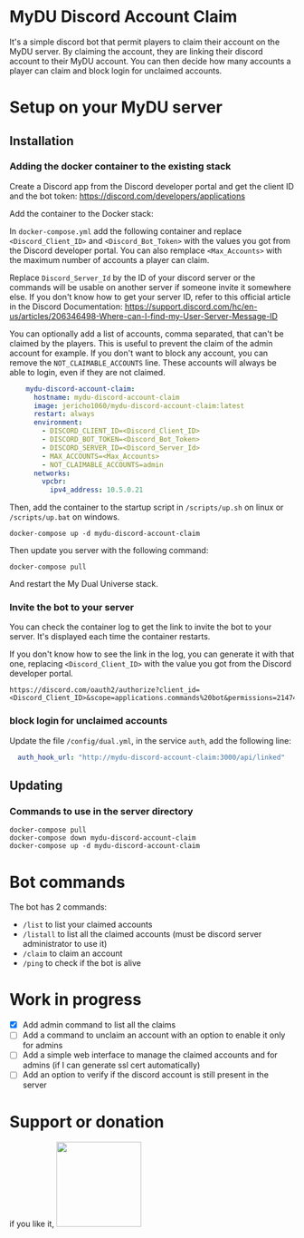 # MyDU Discord Account Claim

It's a simple discord bot that permit players to claim their account on the MyDU server.
By claiming the account, they are linking their discord account to their MyDU account. You can then decide how many accounts a player can claim and block login for unclaimed accounts.

# Setup on your MyDU server

## Installation

### Adding the docker container to the existing stack 

Create a Discord app from the Discord developer portal and get the client ID and the bot token: https://discord.com/developers/applications

Add the container to the Docker stack:

In `docker-compose.yml` add the following container and replace `<Discord_Client_ID>` and `<Discord_Bot_Token>` with the values you got from the Discord developer portal. You can also remplace `<Max_Accounts>` with the maximum number of accounts a player can claim.

Replace `Discord_Server_Id` by the ID of your discord server or the commands will be usable on another server if someone invite it somewhere else. If you don't know how to get your server ID, refer to this official article in the Discord Documentation: https://support.discord.com/hc/en-us/articles/206346498-Where-can-I-find-my-User-Server-Message-ID

You can optionally add a list of accounts, comma separated, that can't be claimed by the players. This is useful to prevent the claim of the admin account for example. If you don't want to block any account, you can remove the `NOT_CLAIMABLE_ACCOUNTS` line. These accounts will always be able to login, even if they are not claimed.

```yml
    mydu-discord-account-claim:
      hostname: mydu-discord-account-claim
      image: jericho1060/mydu-discord-account-claim:latest
      restart: always
      environment:
        - DISCORD_CLIENT_ID=<Discord_Client_ID>
        - DISCORD_BOT_TOKEN=<Discord_Bot_Token>
        - DISCORD_SERVER_ID=<Discord_Server_Id>
        - MAX_ACCOUNTS=<Max_Accounts>
        - NOT_CLAIMABLE_ACCOUNTS=admin
      networks:
        vpcbr:
          ipv4_address: 10.5.0.21
```

Then, add the container to the startup script in `/scripts/up.sh` on linux or `/scripts/up.bat` on windows.
```shell
docker-compose up -d mydu-discord-account-claim
```

Then update you server with the following command:
```shell
docker-compose pull
```
And restart the My Dual Universe stack.

### Invite the bot to your server

You can check the container log to get the link to invite the bot to your server. It's displayed each time the container restarts.

If you don't know how to see the link in the log, you can generate it with that one, replacing `<Discord_Client_ID>` with the value you got from the Discord developer portal.
```
https://discord.com/oauth2/authorize?client_id=<Discord_Client_ID>&scope=applications.commands%20bot&permissions=2147485696
```

### block login for unclaimed accounts

Update the file `/config/dual.yml`, in the service `auth`, add the following line:
```yml
  auth_hook_url: "http://mydu-discord-account-claim:3000/api/linked"
```

## Updating

### Commands to use in the server directory

```shell
docker-compose pull
docker-compose down mydu-discord-account-claim
docker-compose up -d mydu-discord-account-claim
```

# Bot commands

The bot has 2 commands:
- `/list` to list your claimed accounts
- `/listall` to list all the claimed accounts (must be discord server administrator to use it)
- `/claim` to claim an account
- `/ping` to check if the bot is alive

# Work in progress

- [x] Add admin command to list all the claims
- [ ] Add a command to unclaim an account with an option to enable it only for admins
- [ ] Add a simple web interface to manage the claimed accounts and for admins (if I can generate ssl cert automatically)
- [ ] Add an option to verify if the discord account is still present in the server

# Support or donation

if you like it, [<img src="https://github.com/Jericho1060/DU-Industry-HUD/blob/main/ressources/images/ko-fi.png?raw=true" width="150">](https://ko-fi.com/jericho1060)